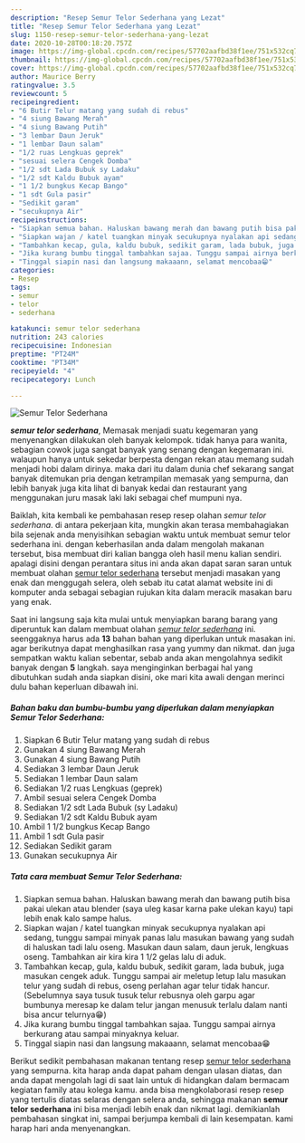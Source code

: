 ```yaml
---
description: "Resep Semur Telor Sederhana yang Lezat"
title: "Resep Semur Telor Sederhana yang Lezat"
slug: 1150-resep-semur-telor-sederhana-yang-lezat
date: 2020-10-28T00:18:20.757Z
image: https://img-global.cpcdn.com/recipes/57702aafbd38f1ee/751x532cq70/semur-telor-sederhana-foto-resep-utama.jpg
thumbnail: https://img-global.cpcdn.com/recipes/57702aafbd38f1ee/751x532cq70/semur-telor-sederhana-foto-resep-utama.jpg
cover: https://img-global.cpcdn.com/recipes/57702aafbd38f1ee/751x532cq70/semur-telor-sederhana-foto-resep-utama.jpg
author: Maurice Berry
ratingvalue: 3.5
reviewcount: 5
recipeingredient:
- "6 Butir Telur matang yang sudah di rebus"
- "4 siung Bawang Merah"
- "4 siung Bawang Putih"
- "3 lembar Daun Jeruk"
- "1 lembar Daun salam"
- "1/2 ruas Lengkuas geprek"
- "sesuai selera Cengek Domba"
- "1/2 sdt Lada Bubuk sy Ladaku"
- "1/2 sdt Kaldu Bubuk ayam"
- "1 1/2 bungkus Kecap Bango"
- "1 sdt Gula pasir"
- "Sedikit garam"
- "secukupnya Air"
recipeinstructions:
- "Siapkan semua bahan. Haluskan bawang merah dan bawang putih bisa pakai ulekan atau blender (saya uleg kasar karna pake ulekan kayu) tapi lebih enak kalo sampe halus."
- "Siapkan wajan / katel tuangkan minyak secukupnya nyalakan api sedang, tunggu sampai minyak panas lalu masukan bawang yang sudah di haluskan tadi lalu oseng. Masukan daun salam, daun jeruk, lengkuas oseng. Tambahkan air kira kira 1 1/2 gelas lalu di aduk."
- "Tambahkan kecap, gula, kaldu bubuk, sedikit garam, lada bubuk, juga masukan cengek aduk. Tunggu sampai air meletup letup lalu masukan telur yang sudah di rebus, oseng perlahan agar telur tidak hancur. (Sebelumnya saya tusuk tusuk telur rebusnya oleh garpu agar bumbunya meresap ke dalam telur jangan menusuk terlalu dalam nanti bisa ancur telurnya😁)"
- "Jika kurang bumbu tinggal tambahkan sajaa. Tunggu sampai airnya berkurang atau sampai minyaknya keluar."
- "Tinggal siapin nasi dan langsung makaaann, selamat mencobaa😁"
categories:
- Resep
tags:
- semur
- telor
- sederhana

katakunci: semur telor sederhana 
nutrition: 243 calories
recipecuisine: Indonesian
preptime: "PT24M"
cooktime: "PT34M"
recipeyield: "4"
recipecategory: Lunch

---
```



![Semur Telor Sederhana](https://img-global.cpcdn.com/recipes/57702aafbd38f1ee/751x532cq70/semur-telor-sederhana-foto-resep-utama.jpg)

<b><i>semur telor sederhana</i></b>, Memasak menjadi suatu kegemaran yang menyenangkan dilakukan oleh banyak kelompok. tidak hanya para wanita, sebagian cowok juga sangat banyak yang senang dengan kegemaran ini. walaupun hanya untuk sekedar berpesta dengan rekan atau memang sudah menjadi hobi dalam dirinya. maka dari itu dalam dunia chef sekarang sangat banyak ditemukan pria dengan ketrampilan memasak yang sempurna, dan lebih banyak juga kita lihat di banyak kedai dan restaurant yang menggunakan juru masak laki laki sebagai chef mumpuni nya.

Baiklah, kita kembali ke pembahasan resep resep olahan <i>semur telor sederhana</i>. di antara pekerjaan kita, mungkin akan terasa membahagiakan bila sejenak anda menyisihkan sebagian waktu untuk membuat semur telor sederhana ini. dengan keberhasilan anda dalam mengolah makanan tersebut, bisa membuat diri kalian bangga oleh hasil menu kalian sendiri. apalagi disini dengan perantara situs ini anda akan dapat saran saran untuk membuat olahan <u>semur telor sederhana</u> tersebut menjadi masakan yang enak dan menggugah selera, oleh sebab itu catat alamat website ini di komputer anda sebagai sebagian rujukan kita dalam meracik masakan baru yang enak.




Saat ini langsung saja kita mulai untuk menyiapkan barang barang yang diperuntuk kan dalam membuat olahan <u><i>semur telor sederhana</i></u> ini. seenggaknya harus ada <b>13</b> bahan bahan yang diperlukan untuk masakan ini. agar berikutnya dapat menghasilkan rasa yang yummy dan nikmat. dan juga sempatkan waktu kalian sebentar, sebab anda akan mengolahnya sedikit banyak dengan <b>5</b> langkah. saya menginginkan berbagai hal yang dibutuhkan sudah anda siapkan disini, oke mari kita awali dengan merinci dulu bahan keperluan dibawah ini.

<!--inarticleads1-->

##### Bahan baku dan bumbu-bumbu yang diperlukan dalam menyiapkan Semur Telor Sederhana:

1. Siapkan 6 Butir Telur matang yang sudah di rebus
1. Gunakan 4 siung Bawang Merah
1. Gunakan 4 siung Bawang Putih
1. Sediakan 3 lembar Daun Jeruk
1. Sediakan 1 lembar Daun salam
1. Sediakan 1/2 ruas Lengkuas (geprek)
1. Ambil sesuai selera Cengek Domba
1. Sediakan 1/2 sdt Lada Bubuk (sy Ladaku)
1. Sediakan 1/2 sdt Kaldu Bubuk ayam
1. Ambil 1 1/2 bungkus Kecap Bango
1. Ambil 1 sdt Gula pasir
1. Sediakan Sedikit garam
1. Gunakan secukupnya Air




<!--inarticleads2-->

##### Tata cara membuat Semur Telor Sederhana:

1. Siapkan semua bahan. Haluskan bawang merah dan bawang putih bisa pakai ulekan atau blender (saya uleg kasar karna pake ulekan kayu) tapi lebih enak kalo sampe halus.
1. Siapkan wajan / katel tuangkan minyak secukupnya nyalakan api sedang, tunggu sampai minyak panas lalu masukan bawang yang sudah di haluskan tadi lalu oseng. Masukan daun salam, daun jeruk, lengkuas oseng. Tambahkan air kira kira 1 1/2 gelas lalu di aduk.
1. Tambahkan kecap, gula, kaldu bubuk, sedikit garam, lada bubuk, juga masukan cengek aduk. Tunggu sampai air meletup letup lalu masukan telur yang sudah di rebus, oseng perlahan agar telur tidak hancur. (Sebelumnya saya tusuk tusuk telur rebusnya oleh garpu agar bumbunya meresap ke dalam telur jangan menusuk terlalu dalam nanti bisa ancur telurnya😁)
1. Jika kurang bumbu tinggal tambahkan sajaa. Tunggu sampai airnya berkurang atau sampai minyaknya keluar.
1. Tinggal siapin nasi dan langsung makaaann, selamat mencobaa😁




Berikut sedikit pembahasan makanan tentang resep <u>semur telor sederhana</u> yang sempurna. kita harap anda dapat paham dengan ulasan diatas, dan anda dapat mengolah lagi di saat lain untuk di hidangkan dalam bermacam kegiatan family atau kolega kamu. anda bisa mengkolaborasi resep resep yang tertulis diatas selaras dengan selera anda, sehingga makanan <b>semur telor sederhana</b> ini bisa menjadi lebih enak dan nikmat lagi. demikianlah pembahasan singkat ini, sampai berjumpa kembali di lain kesempatan. kami harap hari anda menyenangkan.
